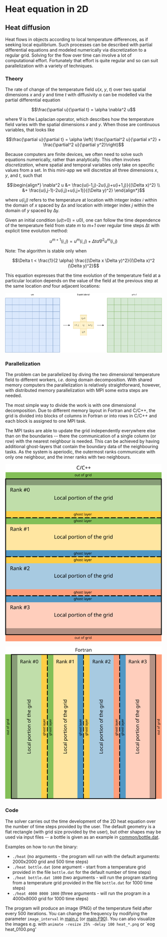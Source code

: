 <!-- Adapted from material by ENCCS -->

# Heat equation in 2D

## Heat diffusion

Heat flows in objects according to local temperature differences, as if seeking local equilibrium.
Such processes can be described with partial differential equations and modeled numerically
via discretization to a regular grid. Solving for the flow over time can involve a lot of
computational effort. Fortunately that effort is quite regular and so can suit parallelization
with a variety of techniques.

### Theory

The rate of change of the temperature field *u*(*x*, *y*, *t*) over two spatial
dimensions *x* and *y* and time *t*
with diffusivity α can be modelled via the partial differential equation

<!-- Equation
\frac{\partial u}{\partial t} = \alpha \nabla^2 u
-->
$$\frac{\partial u}{\partial t} = \alpha \nabla^2 u$$

where ∇ is the Laplacian operator, which describes how
the temperature field varies with the spatial dimensions *x* and
*y*. When those are continuous variables, that looks like

<!-- Equation
   \frac{\partial u}{\partial t} = \alpha \left( \frac{\partial^2 u}{\partial x^2} + \frac{\partial^2 u}{\partial y^2}\right)
-->
$$\frac{\partial u}{\partial t} = \alpha \left( \frac{\partial^2 u}{\partial x^2} + \frac{\partial^2 u}{\partial y^2}\right)$$

Because computers are finite devices, we often need to solve such
equations numerically, rather than analytically.
This often involves *discretization*, where spatial and temporal
variables only take on specific values from a set.
In this mini-app we will discretize all three dimensions *x*, *y*, and
*t*, such that

<!-- Equation
\begin{align*}
\nabla^2 u  &= \frac{u(i-1,j)-2u(i,j)+u(i+1,j)}{(\Delta x)^2} \\
 &+ \frac{u(i,j-1)-2u(i,j)+u(i,j+1)}{(\Delta y)^2}
\end{align*}
-->
```math
\begin{align*}
\nabla^2 u  &= \frac{u(i-1,j)-2u(i,j)+u(i+1,j)}{(\Delta x)^2} \\
 &+ \frac{u(i,j-1)-2u(i,j)+u(i,j+1)}{(\Delta y)^2}
\end{align*}
```

where *u(i,j)* refers to the temperature at location with
integer index *i* within the domain of *x* spaced by ∆x and location
with integer index *j* within the
domain of *y* spaced by ∆y.

Given an initial condition (*u*(t=0) = u0), one can follow the time
dependence of the temperature field from state *m* to *m+1* over
regular time steps ∆t with explicit
time evolution method:

<!-- Equation
u^{m+1}(i,j) = u^m(i,j) + \Delta t \alpha \nabla^2 u^m(i,j)
-->
$$u^{m+1}(i,j) = u^m(i,j) + \Delta t \alpha \nabla^2 u^m(i,j)$$

Note: The algorithm is stable only when

<!-- Equation
\Delta t < \frac{1}{2 \alpha} \frac{(\Delta x \Delta y)^2}{(\Delta x)^2 (\Delta y)^2}
-->
$$\Delta t < \frac{1}{2 \alpha} \frac{(\Delta x \Delta y)^2}{(\Delta x)^2 (\Delta y)^2}$$

This equation expresses that the time evolution of the temperature
field at a particular location depends on the value of the field at
the previous step at the same location *and* four adjacent locations:

![img](img/stencil.png)

### Parallelization

The problem can be parallelized by diving the two dimensional
temperature field to different workers, *i.e*. doing domain
decomposition. With shared memory computers the parallelization is
relatively straightforward, however, with distributed memory
parallelization with MPI some extra steps are needed.

The most simple way to divide the work is with one dimensional decomposition. Due to different
memory layout in Fortran and C/C++, the grid is divided into blocks of columns
in Fortran or into rows in C/C++ and each block is assigned to one
MPI task.

The MPI tasks are able to update the grid independently everywhere else than
on the boundaries -- there the communication of a single column (or row) with
the nearest neighbour is needed. This can be achieved by having additional
ghost-layers that contain the boundary data of the neighbouring tasks. As the
system is aperiodic, the outermost ranks communicate with only one neighbour,
and the inner ranks with two neighbours.

![domain decomposition C](img/domain-decomposition-c.png)

![domain decomposition Fortran](img/domain-decomposition-fortran.png)


### Code

The solver carries out the time development of the 2D heat equation over the
number of time steps provided by the user. The default geometry is a flat
rectangle (with grid size provided by the user), but other shapes may be used
via input files -- a bottle is given as an example in
[common/bottle.dat](common/bottle.dat).

Examples on how to run the binary:
- `./heat`  (no arguments - the program will run with the default arguments:
             2000x2000 grid and 500 time steps)
- `./heat bottle.dat` (one argument - start from a temperature grid provided
                       in the file `bottle.dat` for the default number of time
                       steps)
- `./heat bottle.dat 1000` (two arguments - will run the program starting from
                            a temperature grid provided in the file
                            `bottle.dat` for 1000 time steps)
- `./heat 4000 8000 1000` (three arguments - will run the program in a
                           4000x8000 grid for 1000 time steps)

The program will produce an image (PNG) of the temperature field after every
500 iterations. You can change the frequency by modifying the parameter
`image_interval` in [main.c](cpp/main.cpp) (or [main.F90](fortran/main.F90)).
You can also visualize the images e.g. with
`animate -resize 25% -delay 100 heat_*.png`
or
`eog heat_0100.png'


